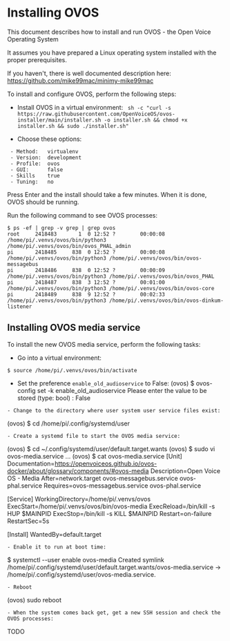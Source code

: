 # Installing OVOS
This document describes how to install and run OVOS - the Open Voice Operating System

It assumes you have prepared a Linux operating system installed with the proper prerequisites.

If you haven't, there is well documented description here: https://github.com/mike99mac/minimy-mike99mac

To install and configure OVOS, perform the following steps:
- Install OVOS in a virtual environment:
`` 
sh -c "curl -s https://raw.githubusercontent.com/OpenVoiceOS/ovos-installer/main/installer.sh -o installer.sh && chmod +x installer.sh && sudo ./installer.sh"
``

- Choose these options:
```
 - Method:   virtualenv                      
 - Version:  development        
 - Profile:  ovos               
 - GUI:      false                       
 - Skills    true            
 - Tuning:   no         
```
Press Enter and the install should take a few minutes.  When it is done, OVOS should be running.

Run the following command to see OVOS processes:
```
$ ps -ef | grep -v grep | grep ovos
root     2418483       1  0 12:52 ?        00:00:08 /home/pi/.venvs/ovos/bin/python3 /home/pi/.venvs/ovos/bin/ovos_PHAL_admin
pi       2418485     838  0 12:52 ?        00:00:08 /home/pi/.venvs/ovos/bin/python3 /home/pi/.venvs/ovos/bin/ovos-messagebus
pi       2418486     838  0 12:52 ?        00:00:09 /home/pi/.venvs/ovos/bin/python3 /home/pi/.venvs/ovos/bin/ovos_PHAL
pi       2418487     838  3 12:52 ?        00:01:00 /home/pi/.venvs/ovos/bin/python3 /home/pi/.venvs/ovos/bin/ovos-core
pi       2418489     838  9 12:52 ?        00:02:33 /home/pi/.venvs/ovos/bin/python3 /home/pi/.venvs/ovos/bin/ovos-dinkum-listener
```

## Installing OVOS media service
To install the new OVOS media service, perform the following tasks:

- Go into a virtual environment:
```
$ source /home/pi/.venvs/ovos/bin/activate
```
- Set the preference ``enable_old_audioservice`` to False:
(ovos) $ ovos-config set -k enable_old_audioservice
Please enter the value to be stored (type: bool) : False
```
- Change to the directory where user system user service files exist:
```
(ovos) $ cd /home/pi/.config/systemd/user
```
- Create a systemd file to start the OVOS media service: 
```
(ovos) $ cd ~/.config/systemd/user/default.target.wants
(ovos) $ sudo vi ovos-media.service
...
(ovos) $ cat ovos-media.service
[Unit]
Documentation=https://openvoiceos.github.io/ovos-docker/about/glossary/components/#ovos-media
Description=Open Voice OS - Media
After=network.target ovos-messagebus.service ovos-phal.service
Requires=ovos-messagebus.service ovos-phal.service

[Service]
WorkingDirectory=/home/pi/.venvs/ovos
ExecStart=/home/pi/.venvs/ovos/bin/ovos-media
ExecReload=/bin/kill -s HUP $MAINPID
ExecStop=/bin/kill -s KILL $MAINPID
Restart=on-failure
RestartSec=5s

[Install]
WantedBy=default.target
```
- Enable it to run at boot time:
```

$ systemctl --user enable ovos-media
Created symlink /home/pi/.config/systemd/user/default.target.wants/ovos-media.service → /home/pi/.config/systemd/user/ovos-media.service.
```
- Reboot 
```
(ovos) sudo reboot
```
- When the system comes back get, get a new SSH session and check the OVOS processes:
```
TODO
```
